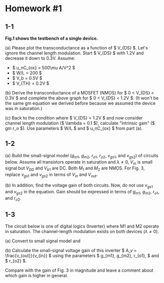 # Homework #1

## 1-1

**Fig.1 shows the testbench of a single device.**

(a) Please plot the transconductance as a function of $ V_{DS} $. Let's ignore the channel length modulation. Start $ V_{DS} $ with 1.2V and decrease it down to 0.3V. Assume:

- $ u_nC_{ox} = 500\mu A/V^2 $
- $ W/L = 200 $
- $ V_b = 0.5V $
- $ V_{TH} = 0.2V $

(b) Derive the transconductance of a MOSFET (NMOS) for $ 0 < V_{DS} < 0.3V $ and complete the above graph for $ 0 < V_{DS} < 1.2V $. (It won't be the same gm equation we derived before because we assumed the device was in saturation.)

(c) Back to the condition where $ V_{DS} = 1.2V $ and now consider channel length modulation ($ \lambda = 0.1 $), calculate "intrinsic gain" ($ gm r_o $). Use parameters $ W/L $ and $ u_nC_{ox} $ from part (a).

## 1-2

(a) Build the small-signal model ($g_{m1}$, $g_{m2}$, $r_{o1}$, $r_{o2}$, $v_{gs1}$, and $v_{gs2}$) of circuits below. 
Assume all transistors operate in saturation and $\lambda \neq 0$, $V_{in}$ is small signal but $V_{DD}$ and $V_{b1}$ are DC. 
Both $M_1$ and $M_2$ are NMOS. For Fig. 3, replace $v_{gs1}$ and $v_{gs2}$ in terms of $V_{in}$ and $V_{out}$. 

(b) In addition, find the voltage gain of both circuits. Now, do not use $v_{gs1}$ and $v_{gs2}$ in the equation. Gain should be expressed in terms of $g_{m1}$, $g_{m2}$, $r_{o1}$, and $r_{o2}$. 

## 1-3

The circuit below is one of digital logics (Inverter) where M1 and M2 operate in saturation. The channel-length modulation exists on both devices ($\lambda \neq 0$). 

(a) Convert to small signal model and 

(b) Calculate the small-signal voltage gain of this inverter $ A_v = \frac{v_{out}}{v_{in}} $ using the parameters $ g_{m1}, g_{m2}, r_{o1}, $ and $ r_{o2} $. 

Compare with the gain of Fig. 3 in magnitude and leave a comment about which gain is higher in general. 